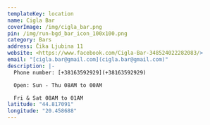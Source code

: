 ```yaml
---
templateKey: location
name: Cigla Bar
coverImage: /img/cigla_bar.png
pin: /img/run-bgd_bar_icon_100x100.png
category: Bars
address: Čika Ljubina 11
website: <https://www.facebook.com/Cigla-Bar-348524022282083/>
email: "[cigla.bar@gmail.com](cigla.bar@gmail.com)"
description: |-
  Phone number: [+38163592929](+38163592929)

  Open: Sun - Thu 08AM to 00AM

  Fri & Sat 08AM to 01AM
latitude: "44.817091"
longitude: "20.458688"
---
```

